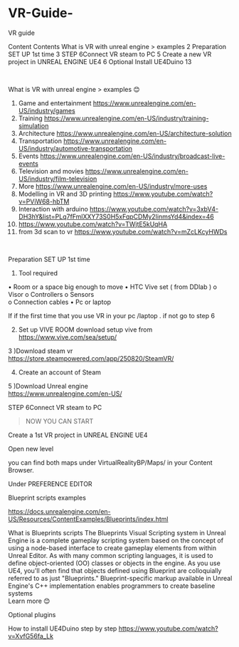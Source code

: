 # VR-Guide-
VR guide 

Content 
Contents
What is VR with unreal engine > examples 	2
Preparation SET UP  1st time	3
STEP 6Connect VR steam   to PC	5
Create a new VR project in UNREAL ENGINE UE4	6
Optional Install  UE4Duino	13


 


What is VR with unreal engine > examples 😊 

1)	Game and entertainment https://www.unrealengine.com/en-US/industry/games  
2)	Training  https://www.unrealengine.com/en-US/industry/training-simulation 
3)	Architecture https://www.unrealengine.com/en-US/architecture-solution 
4)	Transportation https://www.unrealengine.com/en-US/industry/automotive-transportation 
5)	Events https://www.unrealengine.com/en-US/industry/broadcast-live-events 
6)	Television and movies https://www.unrealengine.com/en-US/industry/film-television 
7)	More https://www.unrealengine.com/en-US/industry/more-uses 
8)	Modelling in VR and 3D printing   https://www.youtube.com/watch?v=PViW68-hbTM
9)	Interaction with arduino   https://www.youtube.com/watch?v=3xbV4-DH3hY&list=PLq7fFmlXXY73S0H5xFqpCDMy2IinmsYd4&index=46
10)	https://www.youtube.com/watch?v=TWjtE5kUqHA 
11)	from 3d scan to vr https://www.youtube.com/watch?v=mZcLKcyHWDs 

 


Preparation SET UP  1st time 

1) Tool required   

•	Room or a space  big enough to move 
•	HTC Vive set  ( from DDlab ) 
o	Visor
o	Controllers 
o	Sensors  
o	Connection cables 
•	Pc or laptop 

If if the first time that you use VR in your pc /laptop . if not go to step  6 

 2) Set up VIVE ROOM download setup vive from https://www.vive.com/sea/setup/   
 

3 )Download steam vr      https://store.steampowered.com/app/250820/SteamVR/  





4)	Create an account of Steam  

 

5 )Download Unreal engine      
https://www.unrealengine.com/en-US/ 
 






STEP 6Connect VR steam   to PC
 
  >   NOW YOU CAN START 







Create a 1st VR project in UNREAL ENGINE UE4 


 


 

Open new level 

 

you can find both maps under VirtualRealityBP/Maps/ in your Content Browser.   

 

 


 

 


Under PREFERENCE EDITOR 
 


Blueprint scripts examples 



 
https://docs.unrealengine.com/en-US/Resources/ContentExamples/Blueprints/index.html 

What is Blueprints scripts
The Blueprints Visual Scripting system in Unreal Engine is a complete gameplay scripting system based on the concept of using a node-based interface to create gameplay elements from within Unreal Editor. As with many common scripting languages, it is used to define object-oriented (OO) classes or objects in the engine. As you use UE4, you'll often find that objects defined using Blueprint are colloquially referred to as just "Blueprints." 
 Blueprint-specific markup available in Unreal Engine's C++ implementation enables programmers to create baseline systems   
 Learn more 😊  


Optional plugins 


How to install UE4Duino step by step 
  https://www.youtube.com/watch?v=XvfG56fa_Lk 
